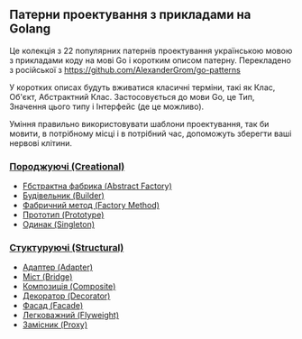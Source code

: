 ## Патерни проектування з прикладами на Golang

Це колекція з 22 популярних патернів проектування українською мовою з прикладами коду на мові Go і коротким описом 
патерну.
Перекладено з російської з https://github.com/AlexanderGrom/go-patterns

У коротких описах будуть вживатися класичні терміни, такі як Клас, Об'єкт, Абстрактний Клас. Застосовується до мови Go, це Тип, Значення цього типу і Інтерфейс (де це можливо).

Уміння правильно використовувати шаблони проектування, так би мовити, в потрібному місці і в потрібний час, допоможуть зберегти ваші нервові клітини.

### [Породжуючі (Creational)](Creational)

* [Fбстрактна фабрика (Abstract Factory)](Creational/AbstractFactory)
* [Будівельник (Builder)](Creational/Builder)
* [Фабричний метод (Factory Method)](Creational/FactoryMethod)
* [Прототип (Prototype)](Creational/Prototype)
* [Одинак (Singleton)](Creational/Singleton)

### [Стуктуруючі (Structural)](Structural)

* [Адаптер (Adapter)](Structural/Adapter)
* [Міст (Bridge)](Structural/Bridge)
* [Композиція (Composite)](Structural/Composite)
* [Декоратор (Decorator)](Structural/Decorator)
* [Фасад (Facade)](Structural/Facade)
* [Легковажний (Flyweight)](Structural/Flyweight)
* [Замісник (Proxy)](Structural/Proxy)